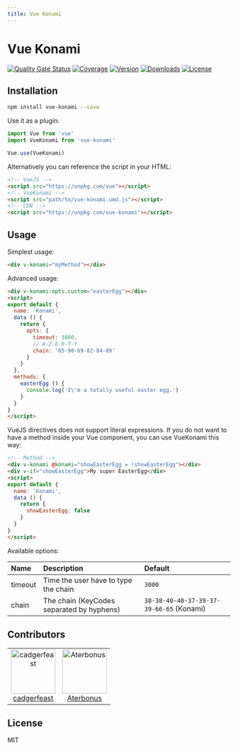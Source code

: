 ```yaml
---
title: Vue Konami
---
```

# Vue Konami

[![Quality Gate Status](https://sonarcloud.io/api/project_badges/measure?project=cadgerfeast_vue-konami&metric=alert_status)](https://sonarcloud.io/dashboard?id=cadgerfeast_vue-konami)
[![Coverage](https://sonarcloud.io/api/project_badges/measure?project=cadgerfeast_vue-konami&metric=coverage)](https://sonarcloud.io/dashboard?id=cadgerfeast_vue-konami)
[![Version](https://badge.fury.io/js/vue-konami.svg)](https://www.npmjs.com/package/vue-konami)
[![Downloads](https://img.shields.io/npm/dt/vue-konami.svg)](https://www.npmjs.com/package/vue-konami)
[![License](https://img.shields.io/npm/l/vue-konami.svg)](https://github.com/cadgerfeast/vue-konami/blob/master/LICENSE)

## Installation

``` bash
npm install vue-konami --save
```

Use it as a plugin:

``` javascript
import Vue from 'vue'
import VueKonami from 'vue-konami'

Vue.use(VueKonami)
```

Alternatively you can reference the script in your HTML:

``` html
<!-- VueJS -->
<script src="https://unpkg.com/vue"></script>
<!-- VueKonami -->
<script src="path/to/vue-konami.umd.js"></script>
<!-- CDN -->
<script src="https://unpkg.com/vue-konami"></script>
```

## Usage

Simplest usage:

``` html
<div v-konami="myMethod"></div>
```

Advanced usage:

``` html
<div v-konami:opts.custom="easterEgg"></div>
<script>
export default {
  name: 'Konami',
  data () {
    return {
      opts: {
        timeout: 3000,
        // A-Z-E-R-T-Y
        chain: '65-90-69-82-84-89'
      }
    }
  },
  methods: {
    easterEgg () {
      console.log('I\'m a totally useful easter egg.')
    }
  }
}
</script>
```

VueJS directives does not support literal expressions.
If you do not want to have a method inside your Vue component, you can use VueKonami this way:

``` html
<!-- Method -->
<div v-konami @konami="showEasterEgg = !showEasterEgg"></div>
<div v-if="showEasterEgg">My super EasterEgg</div>
<script>
export default {
  name: 'Konami',
  data () {
    return {
      showEasterEgg: false
    }
  }
}
</script>
```

Available options:

| Name     | Description                               | Default                                  |
|:---------|:------------------------------------------|:-----------------------------------------|
| timeout  | Time the user have to type the chain      | `3000`                                   |
| chain    | The chain (KeyCodes separated by hyphens) | `38-38-40-40-37-39-37-39-66-65` (Konami) |

## Contributors

<table>
  <tbody>
    <tr>
      <td align="center">
        <a href="https://github.com/cadgerfeast">
          <img src="https://github.com/cadgerfeast.png?size=100" alt="cadgerfeast" width="100px">
          <br/>
          <span>cadgerfeast</span>
        </a>
      </td>
      <td align="center">
        <a href="https://github.com/Aterbonus">
          <img src="https://github.com/Aterbonus.png?size=100" alt="Aterbonus" width="100px">
          <br/>
          <span>Aterbonus</span>
        </a>
      </td>
    </tr>
  </tbody>
</table>

## License

MIT
